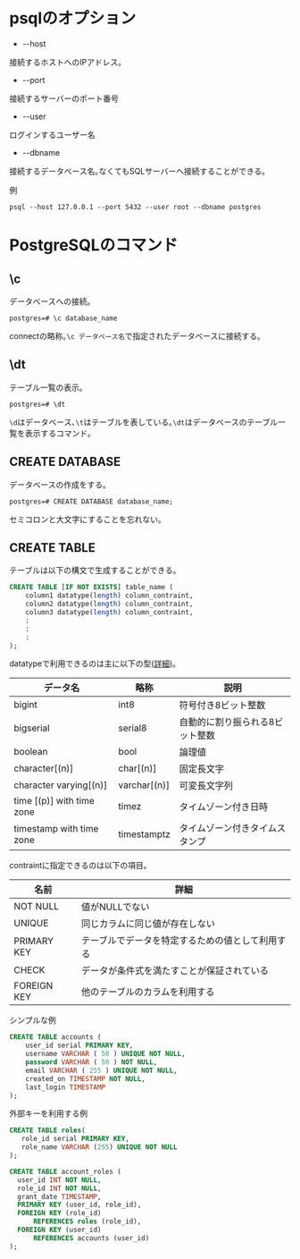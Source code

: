 # psqlのオプション

- --host

接続するホストへのIPアドレス｡

- --port

接続するサーバーのポート番号

- --user

ログインするユーザー名

- --dbname

接続するデータベース名｡なくてもSQLサーバーへ接続することができる｡

例

```
psql --host 127.0.0.1 --port 5432 --user root --dbname postgres
```

# PostgreSQLのコマンド

## \c

データベースへの接続｡

```
postgres=# \c database_name
```

connectの略称｡`\c データベース名`で指定されたデータベースに接続する｡

## \dt

テーブル一覧の表示｡

```
postgres=# \dt
```

`\d`はデータベース､`\t`はテーブルを表している｡`\dt`はデータベースのテーブル一覧を表示するコマンド｡

## CREATE DATABASE

データベースの作成をする｡

```
postgres=# CREATE DATABASE database_name;
```

セミコロンと大文字にすることを忘れない｡

## CREATE TABLE

テーブルは以下の構文で生成することができる｡

```sql
CREATE TABLE [IF NOT EXISTS] table_name (
    column1 datatype(length) column_contraint,
    column2 datatype(length) column_contraint,
    column3 datatype(length) column_contraint,
    :
    :
    :
);
```

datatypeで利用できるのは主に以下の型([詳細](https://www.postgresql.org/docs/9.5/datatype.html))｡

|データ名|略称|説明|
|----|----|----|
|bigint|int8|符号付き8ビット整数|
|bigserial|serial8|自動的に割り振られる8ビット整数|
|boolean|bool|論理値|
|character[(n)]|char[(n)]|固定長文字|
|character varying[(n)]|varchar[(n)]|可変長文字列|
|time [(p)] with time zone|timez|タイムゾーン付き日時|
|timestamp with time zone|timestamptz|タイムゾーン付きタイムスタンプ|

contraintに指定できるのは以下の項目｡

|名前|詳細|
|----|----|
|NOT NULL|値がNULLでない|
|UNIQUE|同じカラムに同じ値が存在しない|
|PRIMARY KEY|テーブルでデータを特定するための値として利用する|
|CHECK|データが条件式を満たすことが保証されている|
|FOREIGN KEY|他のテーブルのカラムを利用する|

シンプルな例

```sql
CREATE TABLE accounts (
	user_id serial PRIMARY KEY,
	username VARCHAR ( 50 ) UNIQUE NOT NULL,
	password VARCHAR ( 50 ) NOT NULL,
	email VARCHAR ( 255 ) UNIQUE NOT NULL,
	created_on TIMESTAMP NOT NULL,
    last_login TIMESTAMP 
);
```

外部キーを利用する例

```sql
CREATE TABLE roles(
   role_id serial PRIMARY KEY,
   role_name VARCHAR (255) UNIQUE NOT NULL
);

CREATE TABLE account_roles (
  user_id INT NOT NULL,
  role_id INT NOT NULL,
  grant_date TIMESTAMP,
  PRIMARY KEY (user_id, role_id),
  FOREIGN KEY (role_id)
      REFERENCES roles (role_id),
  FOREIGN KEY (user_id)
      REFERENCES accounts (user_id)
);
```